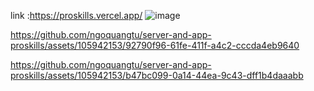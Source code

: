link :https://proskills.vercel.app/
![image](https://github.com/ngoquangtu/server-and-app-proskills/assets/105942153/3c6d935c-fcc4-4b74-a5f1-ec8bb987180b)



https://github.com/ngoquangtu/server-and-app-proskills/assets/105942153/92790f96-61fe-411f-a4c2-cccda4eb9640



https://github.com/ngoquangtu/server-and-app-proskills/assets/105942153/b47bc099-0a14-44ea-9c43-dff1b4daaabb


